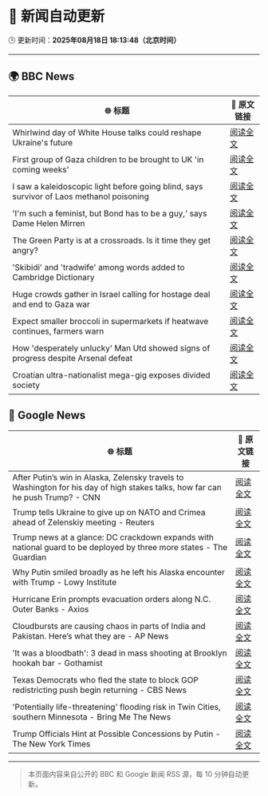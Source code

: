 # 🧠 新闻自动更新

🕒 更新时间：**2025年08月18日 18:13:48（北京时间）**

---

## 🌍 BBC News

| 🌐 标题 | 🔗 原文链接 |
|--------|-------------|
| Whirlwind day of White House talks could reshape Ukraine's future | [阅读全文](https://www.bbc.com/news/articles/ckglxlx5vldo?at_medium=RSS&at_campaign=rss) |
| First group of Gaza children to be brought to UK 'in coming weeks' | [阅读全文](https://www.bbc.com/news/articles/c30z17376ego?at_medium=RSS&at_campaign=rss) |
| I saw a kaleidoscopic light before going blind, says survivor of Laos methanol poisoning | [阅读全文](https://www.bbc.com/news/articles/czd0qlmjl05o?at_medium=RSS&at_campaign=rss) |
| 'I'm such a feminist, but Bond has to be a guy,' says Dame Helen Mirren | [阅读全文](https://www.bbc.com/news/articles/c1jnen9zklpo?at_medium=RSS&at_campaign=rss) |
| The Green Party is at a crossroads. Is it time they get angry? | [阅读全文](https://www.bbc.com/news/articles/cm2kzrr4375o?at_medium=RSS&at_campaign=rss) |
| 'Skibidi' and 'tradwife' among words added to Cambridge Dictionary | [阅读全文](https://www.bbc.com/news/articles/ce93ygv4zzlo?at_medium=RSS&at_campaign=rss) |
| Huge crowds gather in Israel calling for hostage deal and end to Gaza war | [阅读全文](https://www.bbc.com/news/articles/ce93y2dxlg4o?at_medium=RSS&at_campaign=rss) |
| Expect smaller broccoli in supermarkets if heatwave continues, farmers warn | [阅读全文](https://www.bbc.com/news/articles/c7541rxgez1o?at_medium=RSS&at_campaign=rss) |
| How 'desperately unlucky' Man Utd showed signs of progress despite Arsenal defeat | [阅读全文](https://www.bbc.com/sport/football/articles/c5y0vpd756lo?at_medium=RSS&at_campaign=rss) |
| Croatian ultra-nationalist mega-gig exposes divided society | [阅读全文](https://www.bbc.com/news/articles/cz60nyp3714o?at_medium=RSS&at_campaign=rss) |

## 📰 Google News

| 🌐 标题 | 🔗 原文链接 |
|--------|-------------|
| After Putin’s win in Alaska, Zelensky travels to Washington for his day of high stakes talks, how far can he push Trump? - CNN | [阅读全文](https://news.google.com/rss/articles/CBMiowFBVV95cUxNaVVkc1MtSHY5cUdXaVNnTG9IVDdQRjQ5VVhneGFKV05PdVBqcWZaYW5XWm9NQ0dwUEIxM3kyX3o1eWZiOTBUenU3ZlJoV3BrdE1NRTUzdk5mRGFBNmZqc0V2QXVVUlpUVy1DUC10ZDhDRkZzUnBFekF4Tll2dG0xZ0ZoVHgxLW5IZ0RSQVpSSnVCaUJJbV8xc3pVYUFGNV93Z3Nn0gGoAUFVX3lxTE5OWmRaYzdNaHFKREhrb1RLeHJFZzRmcEl0QWVwQ1NJME5BUnc3ekhPNV90NE1XT2dyOUpIR0NsOUZuT2R2djNCQ28ySlcxTzJDaXpVV1d5dGhldFVGbGUzdVZZXzdpUjhtN1gxNXJwV0F4QUNycURCOGhjTTI1S19KTGZ1UF9Xd0gwQ0tESm54c01HaWpOd1dqdzA1Smg1c3NkTS04WFVfNA?oc=5) |
| Trump tells Ukraine to give up on NATO and Crimea ahead of Zelenskiy meeting - Reuters | [阅读全文](https://news.google.com/rss/articles/CBMixAFBVV95cUxNNnhJOFpCUGJaOEdReGZGMEdjNkV4Nm1VMDEzVXdTSGlYcHlmQXlOOTdsbXZkQ3FtUmVqV0dCa0pKQWptMTJndW1tX0IxOUVvWkluUmJZTkt5bjNwZWdmeEtTamNQV0J1Y2lwdEV1a0tzaFJzY0Z2TnRqbk9ST0dEUXRlMzdRbTFCZmRRQnE4anNTR3ZDdjlYS2RBeHV3dllwY0tfaGxOX1FqRGd3R1dJNldzSkVNejROeU9Ud2NLc1R3MTli?oc=5) |
| Trump news at a glance: DC crackdown expands with national guard to be deployed by three more states - The Guardian | [阅读全文](https://news.google.com/rss/articles/CBMingFBVV95cUxOOGRSRXp4UFZ1ZmlNVG1xa2VRZDFpU2gyMm5GRU4tVXI1cVdZU01wdzJxcmJCdXAzY0YtTzJtODBRLVVRSDhEWlJ1MEtka3ZibWFXSGZRelJuTUpXaDhLaTRBVFA1UVhqUzFocEJGSEp5c0UxeXYyRmNROVN5OVNKUjZEUmxrQkNGSzNJZTBRa1NINUFoakhKYXAweFA0UQ?oc=5) |
| Why Putin smiled broadly as he left his Alaska encounter with Trump - Lowy Institute | [阅读全文](https://news.google.com/rss/articles/CBMiqAFBVV95cUxPODJfR0FNOE1hODJ0bURVUDRjRjhtR3h6eFRQWGcxQ0hPQmRQRlVtdEQycVlGTFdSNHBXOENIWnRjeU83d0R3VzF3YlNuS1djYllDa2NYWEtDbE50d2llZURORGlHeWVQMzNQSHdxajlIaGZfZ2Nnd2owVC1QYjNIRWJkYjhJR1JLWnhnRkdpWmJWcTNPSjFGMFZyN0ZpODFDaXdRd193SkU?oc=5) |
| Hurricane Erin prompts evacuation orders along N.C. Outer Banks - Axios | [阅读全文](https://news.google.com/rss/articles/CBMib0FVX3lxTE9OTW1UVzFaTjhKRnN6dXJ5MlJudzJnMjVheHEyLWdKMDRQUk9MYzl0MldMMWJRRzljUXE4azNSSXo5elVfcFNlYlg4RXRQSHpqR3FhY0pmOS0tQVJ0Q3dUVGJScEJucmtLRFFQYmVRdw?oc=5) |
| Cloudbursts are causing chaos in parts of India and Pakistan. Here’s what they are - AP News | [阅读全文](https://news.google.com/rss/articles/CBMirwFBVV95cUxNT3ljejdwdzNISHlaZ1liZGttQUxYNzlZSlFyOTRsRlViTzEyblBhSndvdHhnWGNYWWJQWWFGWk1FMjRpeG03dEZZcUxROU5CZm9xNU9tcXcxbElwbUFMak9JUG52M1M3NkVBTjEtY2xhR3hXY3RhRU9Ick9kWFhTTnJrMTduY2MyYm15OWMzWnNPVlBEbkxiQ2FCU0dobG03ZEJobHNXeW1uNkRmUGxr?oc=5) |
| 'It was a bloodbath': 3 dead in mass shooting at Brooklyn hookah bar - Gothamist | [阅读全文](https://news.google.com/rss/articles/CBMihAFBVV95cUxNVmJiWXFnUzI4NmVFQXM5NHhYa2RiTWxjczEtVm9aZ3psUFR2U1h6S1E2YkRCcnJxbmtEZGJWdmtMYUI0T2c1dk1tM1prM01PTDFSbzFVQ1JnNVFUaGFYMWpSU0pTVjBpX3NMaVFYeFJXX25sbUg1eHlyWVp5VUYyaDJsbjc?oc=5) |
| Texas Democrats who fled the state to block GOP redistricting push begin returning - CBS News | [阅读全文](https://news.google.com/rss/articles/CBMieEFVX3lxTE1ZcnY2NjFYVXdIb0d2Yk8wOVBqdU8xeDJ1VVd1X1NFQWItVzdkRExLWGo5WXpBNTc4UnpnZ2t4cUFuWWo5Q1A4VWJIa1VLQjlBQ2tqajNRaVplQWstRTlxV0ItSW1OUHFjalkxandmRFlOQV9JWVVVUdIBfkFVX3lxTE45emVEbWR6UXhLT3pOZGhFVGx0RHdEVHJXbFpzTkczSWQweWFIZ21Qa1hhMzVtamt6RGdqOG9pWktRS0Npc2Y4MnVZWFVWQ0Fnc2U5d1hiSUN0SHBGRnR5RkNxNC1PTGttRVE4X0djb3E3N3RndDF1eHdjWTFMdw?oc=5) |
| 'Potentially life-threatening' flooding risk in Twin Cities, southern Minnesota - Bring Me The News | [阅读全文](https://news.google.com/rss/articles/CBMivgFBVV95cUxPbGEwRlZETGZyX0dXMl9xeVcwdFByUG11Q2lVU1M1aDVKWDYyaGtqQm93eUpIa0l2eFBYcThHTEZKelRSTDdpamZGaXE4Wm1EVnFoUjFWcC1ya2dzMVZrZWFhdkdNVUJKOTJBSlcyazZTVnBYTUdrVUJBX2FrcWJvU1V3Z2xEYm54N253T3NYR2pYYS1pajBwQlVjdHRTT3NqODNMUjJWR1hwb3FIdjEtdkdFRkxkVnFvc0Q1R3N3?oc=5) |
| Trump Officials Hint at Possible Concessions by Putin - The New York Times | [阅读全文](https://news.google.com/rss/articles/CBMilgFBVV95cUxNM0xBTXgzSl8yTWJqVUNzSDZ5NFdTQkdnTGJyT3J5c2JWLUU0dk8wc0JfZWs2Nl96R1AzWWxFMG9PbGZTMkJtR0Z2YV9pODByenA0MXdIeTVtMWd2OWJjMFdId3FvNFdKYkdUZ3cxNW1zLWs1QmVGRktTXzFVX0VaaGREd0xwbkhKd1hPREQ2bEk3NkdSSUE?oc=5) |

---
> 本页面内容来自公开的 BBC 和 Google 新闻 RSS 源，每 10 分钟自动更新。